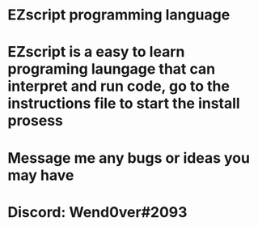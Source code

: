 # EZscript programming language

# EZscript is a easy to learn programing laungage that can interpret and run code, go to the instructions file to start the install prosess

# Message me any bugs or ideas you may have
# Discord: Wend0ver#2093
